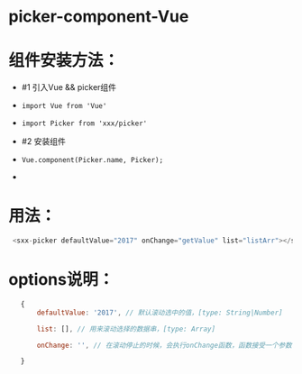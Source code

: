 # picker-component-Vue

# 组件安装方法：
 *   #1 引入Vue && picker组件
 *     import Vue from 'Vue' 
 *     import Picker from 'xxx/picker'
 *   #2 安装组件
 *     Vue.component(Picker.name, Picker);
 * 
# 用法：
```js 
 <sxx-picker defaultValue="2017" onChange="getValue" list="listArr"></sxx-picker>
```

# options说明：
```js
   {
       defaultValue: '2017', // 默认滚动选中的值，[type: String|Number]

       list: [], // 用来滚动选择的数据串，[type: Array]

       onChange: '', // 在滚动停止的时候，会执行onChange函数，函数接受一个参数，这个参数是返回的当前滚动选中的值，[type: Function]

   }
```
